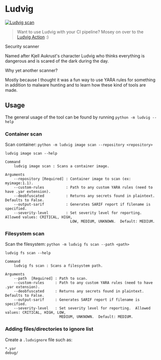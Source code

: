 # Ludvig

[![Ludvig scan](https://github.com/FrodeHus/ludvig/actions/workflows/main.yml/badge.svg)](https://github.com/FrodeHus/ludvig/actions/workflows/main.yml)

> Want to use Ludvig with your CI pipeline? Mosey on over to the [Ludvig Action](https://github.com/marketplace/actions/ludvig-security-scanner) :) 

Security scanner

Named after Kjell Aukrust's character Ludvig who thinks everything is dangerous and is scared of the dark during the day.

Why yet another scanner?

Mostly because I thought it was a fun way to use YARA rules for something in addition to malware hunting and to learn how these kind of tools are made.

## Usage

The general usage of the tool can be found by running `python -m ludvig --help`


### Container scan

Scan container: `python -m ludvig image scan --repository <repository>`

```
ludvig image scan --help

Command
    ludvig image scan : Scans a container image.

Arguments
    --repository [Required] : Container image to scan (ex: myimage:1.1).
    --custom-rules          : Path to any custom YARA rules (need to have .yar extension).
    --deobfuscated          : Returns any secrets found in plaintext. Defaults to False.
    --output-sarif          : Generates SARIF report if filename is specified.
    --severity-level        : Set severity level for reporting.  Allowed values: CRITICAL, HIGH,
                              LOW, MEDIUM, UNKNOWN.  Default: MEDIUM.
```

### Filesystem scan

Scan the filesystem: `python -m ludvig fs scan --path <path>`

```
ludvig fs scan --help

Command
    ludvig fs scan : Scans a filesystem path.

Arguments
    --path  [Required] : Path to scan.
    --custom-rules     : Path to any custom YARA rules (need to have .yar extension).
    --deobfuscated     : Returns any secrets found in plaintext. Defaults to False.
    --output-sarif     : Generates SARIF report if filename is specified.
    --severity-level   : Set severity level for reporting.  Allowed values: CRITICAL, HIGH, LOW,
                         MEDIUM, UNKNOWN.  Default: MEDIUM.
```

### Adding files/directories to ignore list

Create a `.ludvignore` file such as:

```
*.yar
debug/
```
